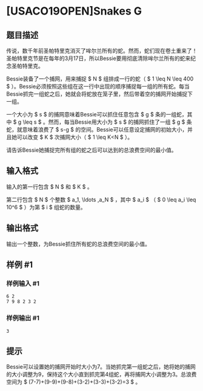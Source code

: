 # [USACO19OPEN]Snakes G

## 题目描述

传说，数千年前圣帕特里克消灭了哞尔兰所有的蛇。然而，蛇们现在卷土重来了！圣帕特里克节是在每年的3月17日，所以Bessie要用彻底清除哞尔兰所有的蛇来纪念圣帕特里克。

Bessie装备了一个捕网，用来捕捉 $ N $ 组排成一行的蛇（ $ 1 \leq N \leq 400 $ ）。Bessie必须按照这些组在这一行中出现的顺序捕捉每一组的所有蛇。每当Bessie抓完一组蛇之后，她就会将蛇放在笼子里，然后带着空的捕网开始捕捉下一组。

一个大小为 $ s $ 的捕网意味着Bessie可以抓住任意包含 $ g $ 条的一组蛇，其中 $ g \leq s $ 。然而，每当Bessie用大小为 $ s $ 的捕网抓住了一组 $ g $ 条蛇，就意味着浪费了 $ s-g $ 的空间。Bessie可以任意设定捕网的初始大小，并且她可以改变 $ K $ 次捕网大小（ $ 1 \leq K<N $ ）。

请告诉Bessie她捕捉完所有组的蛇之后可以达到的总浪费空间的最小值。

## 输入格式

输入的第一行包含 $ N $ 和 $ K $ 。

第二行包含 $ N $ 个整数 $ a_1, \ldots ,a_N $ ，其中 $ a_i $ （ $ 0 \leq a_i \leq 10^6 $ ）为第 $ i $ 组蛇的数量。

## 输出格式

输出一个整数，为Bessie抓住所有蛇的总浪费空间的最小值。

## 样例 #1

### 样例输入 #1
```
6 2
7 9 8 2 3 2
```

### 样例输出 #1

```
3
```

## 提示

Bessie可以设置她的捕网开始时大小为7。当她抓完第一组蛇之后，她将她的捕网的大小调整为9，保持这个大小直到抓完第4组蛇，再将捕网大小调整为3。总浪费空间为 $ (7-7)+(9-9)+(9-8)+(3-2)+(3-3)+(3-2)=3 $ 。
